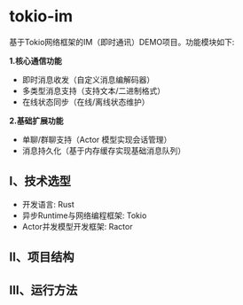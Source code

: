 # tokio-im

基于Tokio网络框架的IM（即时通讯）DEMO项目。功能模块如下:

**1.核心通信功能**
* 即时消息收发（自定义消息编解码器）
* 多类型消息支持（支持文本/二进制格式）
* 在线状态同步（在线/离线状态维护）

**2.基础扩展功能**
* 单聊/群聊支持（Actor 模型实现会话管理）
* 消息持久化（基于内存缓存实现基础消息队列）

## Ⅰ、技术选型
* 开发语言: Rust
* 异步Runtime与网络编程框架: Tokio
* Actor并发模型开发框架: Ractor

## Ⅱ、项目结构


## Ⅲ、运行方法

